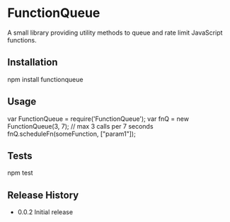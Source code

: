 FunctionQueue
=========

A small library providing utility methods to queue and rate limit JavaScript functions.

## Installation

  npm install functionqueue

## Usage

  var FunctionQueue = require('FunctionQueue');
  var fnQ = new FunctionQueue(3, 7); // max 3 calls per 7 seconds
  fnQ.scheduleFn(someFunction, ["param1"]);

## Tests

  npm test


## Release History

* 0.0.2 Initial release
